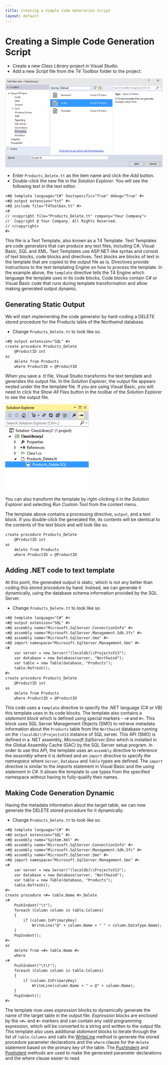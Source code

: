 ```yaml
---
title: Creating a Simple Code Generation Script
layout: default
---
```

# Creating a Simple Code Generation Script

- Create a new _Class Library_ project in Visual Studio.
- Add a new _Script_ file from the _T4 Toolbox_ folder to the project.

![Script template in Add New Item dialog](./script-template-in-add-new-item-dialog.gif)

- Enter `Products_Delete.tt` as the item name and click the _Add_ button.
- Double-click the new file in the _Solution Explorer_. You will see the following text in the text editor.

```
<#@ template language="C#" hostspecific="True" debug="True" #>
<#@ output extension="txt" #>
<#@ include file="T4Toolbox.tt" #>
<#
// <copyright file="Products_Delete.tt" company="Your Company">
//  Copyright @ Your Company. All Rights Reserved.
// </copyright>  
#>
```

This file is a Text Template, also known as a T4 Template. Text Templates are code generators that can produce any text files, 
including C#, Visual Basic, SQL and XML. Text Templates use ASP.NET-like syntax and consist of text blocks, code blocks and 
directives. Text blocks are blocks of text in the template that are copied to the output file as is. Directives provide instructions
to the text templating Engine on how to process the template. In the example above, the `template` directive tells the T4 Engine which
language the template uses in its code blocks. Code blocks contain C# or Visual Basic code that runs during template transformation and 
allow making generated output dynamic.

## Generating Static Output

We will start implementing the code generator by hard-coding a DELETE stored procedure for the Products table of the Northwind database.

- Change `Products_Delete.tt` to look like so.

```
<#@ output extension="SQL" #>
create procedure Products_Delete
    @ProductID int
as
    delete from Products
    where ProductID = @ProductID
```

When you save a .tt file, Visual Studio transforms the text template and generates the output file. In the _Solution Explorer_, 
the output file appears nested under the the template file. If you are using Visual Basic, you will need to click the 
_Show All Files_ button in the toolbar of the _Solution Explorer_ to see the output file.

![Generated Products_Delete.sql file in Solution Explorer](./generated-products_delete-sql-in-solution-explorer.gif)

You can also transform the template by right-clicking it in the _Solution Explorer_ and selecting _Run Custom Tool_ from 
the context menu. 

The template above contains a processing directive, `output`, and a text block. If you double-click the generated file, 
its contents will be identical to the contents of the text block and will look like so.

```
create procedure Products_Delete
    @ProductID int
as
    delete from Products
    where ProductID = @ProductID
```

## Adding .NET code to text template

At this point, the generated output is static, which is not any better than coding this stored procedure by hand. Instead, 
we can generate it dynamically, using the database schema information provided by the SQL Server.

- Change `Products_Delete.tt` to look like so

```
<#@ template language="C#" #>
<#@ output extension="SQL" #>
<#@ assembly name="Microsoft.SqlServer.ConnectionInfo" #>
<#@ assembly name="Microsoft.SqlServer.Management.Sdk.Sfc" #>
<#@ assembly name="Microsoft.SqlServer.Smo" #>
<#@ import namespace="Microsoft.SqlServer.Management.Smo" #>
<#
    var server = new Server("(localdb)\\ProjectsV13");
    var database = new Database(server, "Northwind");
    var table = new Table(database, "Products");
    table.Refresh();
#>
create procedure Products_Delete
    @ProductID int
as
    delete from Products
    where ProductID = @ProductID
```

This code uses a `template` directive to specify the .NET language (C# or VB) this template uses in its code blocks. 
The template also contains a _statement block_ which is defined using special markers - `<#` and `#>`. This block uses 
SQL Server Management Objects (SMO) to retrieve metadata information about the `Products` table from the `Northwind` database 
running on the `(localdb)\\ProjectsV13` instance of SQL server. This API (SMO) is defined in a .NET assembly, 
_Microsoft.SqlServer.Smo_ which is installed in the Global Assembly Cache (GAC) by the SQL Server setup program. 
In order to use this API, the template uses an `assembly` directive to reference the _assembly_ where it is defined and 
an `import` directive to specify the _namespace_ where `Server`, `Database` and `Table` types are defined. The `import` 
directive is similar to the _imports_ statement in Visual Basic and the _using_ statement in C#. It allows the template
to use types from the specified namespace without having to fully-qualify their names.

## Making Code Generation Dynamic

Having the metadata information about the target table, we can now generate the DELETE stored procedure for it dynamically.

- Change `Products_Delete.tt` to look like so.

```
<#@ template language="C#" #>
<#@ output extension="SQL" #>
<#@ assembly name="System.Xml" #>
<#@ assembly name="Microsoft.SqlServer.ConnectionInfo" #>
<#@ assembly name="Microsoft.SqlServer.Management.Sdk.Sfc" #>
<#@ assembly name="Microsoft.SqlServer.Smo" #>
<#@ import namespace="Microsoft.SqlServer.Management.Smo" #>
<#
    var server = new Server("(localdb)\\ProjectsV13");
    var database = new Database(server, "Northwind");
    var table = new Table(database, "Products");
    table.Refresh();
#>
create procedure <#= table.Name #>_Delete
<#
    PushIndent("\t");
    foreach (Column column in table.Columns)
    {
        if (column.InPrimaryKey)
            WriteLine("@" + column.Name + " " + column.DataType.Name);
    }
    PopIndent();
#>
as
    delete from <#= table.Name #>
    where
<#
    PushIndent("\t\t");
    foreach (Column column in table.Columns)
    {
        if (column.InPrimaryKey)
            WriteLine(column.Name + " = @" + column.Name);
    }
    PopIndent();
#>    
```

The template now uses _expression_ blocks to dynamically generate the name of the target table in the output file. 
_Expression_ blocks are enclosed by the `<#=` and `#>` markers and can contain any valid programming expression, 
which will be converted to a string and written to the output file. This template also uses additional _statement_ 
blocks to iterate through the list of `table.Columns` and calls the 
[WriteLine](https://msdn.microsoft.com/en-us/library/microsoft.visualstudio.texttemplating.texttransformation.writeline.aspx) 
method to generate the stored procedure parameter declarations and the `where` clause for the `delete` statement based 
on the primary key of the table. The [PushIndent](https://msdn.microsoft.com/en-us/library/microsoft.visualstudio.texttemplating.texttransformation.pushindent.aspx) 
and [PopIndent](https://msdn.microsoft.com/en-us/library/microsoft.visualstudio.texttemplating.texttransformation.popindent.aspx) 
methods are used to make the generated parameter declarations and the where clause easier to read.